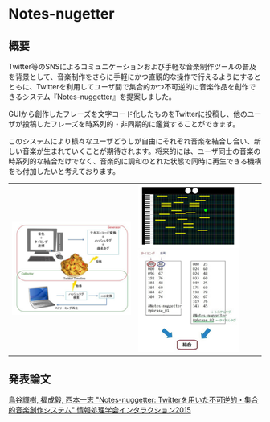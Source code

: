 # Notes-nugetter

## 概要
Twitter等のSNSによるコミュニケーションおよび手軽な音楽制作ツールの普及を背景として、音楽制作をさらに手軽にかつ直観的な操作で行えるようにするとともに、Twitterを利用してユーザ間で集合的かつ不可逆的に音楽作品を創作できるシステム『Notes-nuggetter』を提案しました。

GUIから創作したフレーズを文字コード化したものをTwitterに投稿し、他のユーザが投稿したフレーズを時系列的・非同期的に鑑賞することができます。

このシステムにより様々なユーザどうしが自由にそれぞれ音楽を結合し合い、新しい音楽が生まれていくことが期待されます。将来的には、ユーザ同士の音楽の時系列的な結合だけでなく、音楽的に調和のとれた状態で同時に再生できる機構をも付加したいと考えております。

<table style="border-style: none;">
  <tr style="border-style: none;">
    <td style="border-style: none;">
      <img src="./img/system.png" width=400>
    </td>
    <td style="border-style: none;">
      <img src="./img/generator.png" width=200>
      <img src="./img/textcode.png" width=200>
    </td>
  </tr>
</table>


## 発表論文
[鳥谷輝樹, 福成毅, 西本一志 "Notes-nuggetter: Twitterを用いた不可逆的・集合的音楽創作システム" 情報処理学会インタラクション2015](http://www.interaction-ipsj.org/proceedings/2015/data/20150226/B09.pdf)

